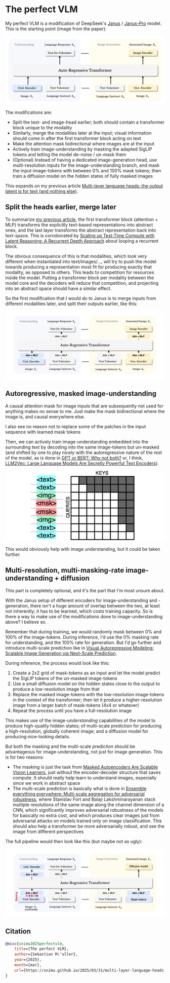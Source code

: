 # The perfect VLM

My perfect VLM is a modification of DeepSeek's [Janus](https://arxiv.org/abs/2410.13848v1) / [Janus-Pro](https://arxiv.org/abs/2501.17811) model. This is the starting point (image from the paper):

![Janus Architecture](images/JanusArchitecture.png)

The modifications are:

- Split the text- and image-head earlier; both should contain a transformer block unique to the modality
- Similarly, merge the modalities later at the input; visual information should come in after the first transformer block acting on text
- Make the attention mask bidirectional where images are at the input
- Actively train image-understanding by masking the adapted SigLIP tokens and letting the model de-noise / un-mask them
- (Optional) Instead of having a dedicated image-generation head, use multi-resolution inputs for the image-understanding branch, and mask the input-image-tokens with between 0% and 100% mask tokens; then train a diffusion model on the hidden states of fully masked images

This expands on my previous article [Multi-layer language heads: the output latent is for text (and nothing else)](https://snimu.github.io/2025/03/30/multi-layer-language-heads.html).

## Split the heads earlier, merge later

To summarize [my previous article](https://snimu.github.io/2025/03/30/multi-layer-language-heads.html), the first transformer block (attention + MLP) transforms the explicitly text-based representations into abstract ones, and the last layer transforms the abstract representation back into text-space. This is corroborated by [Scaling up Test-Time Compute with Latent Reasoning: A Recurrent Depth Approach](https://www.arxiv.org/abs/2502.05171) about looping a recurrent block.

The obvious consequence of this is that modalities, which look very different when instantiated into text/images/..., will try to push the model towards producing a representation most fit for producing exactly that modality, as opposed to others. This leads to competition for resources inside the model. Putting a transformer block per modality between the model core and the decoders will reduce that competition, and projecting into an abstract space should have a similar effect.

So the first modification that I would do to Janus is to merge inputs from different modalities later, and split their outputs earlier, like this:

![Janus Architecture with split and merge](images/abstract-space.png)

## Autoregressive, masked image-understanding

A causal attention mask for image inputs that are subsequently not used for anything makes no sense to me. Just make the mask bidirectional where the image is, and causal everywhere else.

I also see no reason not to replace some of the patches in the input sequence with learned mask tokens

Then, we can actively train image-understanding embedded into the surrounding text by decoding into the same image-tokens but un-masked (and shifted by one to play nicely with the autoregressive nature of the rest of the model, as is done in [GPT or BERT: Why not both?](https://arxiv.org/abs/2410.24159) or, I think, [LLM2Vec: Large Language Models Are Secretly Powerful Text Encoders](https://arxiv.org/abs/2404.05961)).

![Image understanding with bidirectional mask and mask tokens](images/bidirectional-image-attn-with-mask-tokens.png)

This would obviously help with image understanding, but it could be taken further.

## Multi-resolution, multi-masking-rate image-understanding + diffusion

This part is completely optional, and it's the part that I'm most unsure about.

With the Janus setup of different encoders for image-understanding and -generation, there isn't a huge amount of overlap between the two, at least not inherently; it has to be learned, which costs training capacity. So is there a way to make use of the modifications done to image-understanding above? I believe so.

Remember that during training, we would randomly mask between 0% and 100% of the image-tokens. During inference, I'd use the 0% masking rate for understanding, and the 100% rate for generation. But I'd go further and introduce multi-scale prediction like in [Visual Autoregressive Modeling: Scalable Image Generation via Next-Scale Prediction](https://arxiv.org/abs/2404.02905).

During inference, the process would look like this:

1. Create a 2x2 grid of mask-tokens as an input and let the model predict the SigLIP tokens of the un-masked image-tokens
2. Use a small diffusion model on the hidden states close to the output to produce a low-resolution image from that
3. Replace the masked image-tokens with the low-resolution image-tokens in the context of the transformer; then let it produce a higher-resolution image from a larger batch of mask-tokens (4x4 or whatever)
4. Repeat the process until you have a full-resolution image

This makes use of the image-*understanding* capabilities of the model to produce high-quality hidden states; of multi-scale prediction for producing a high-resolution, globally coherent image; and a diffusion model for producing nice-looking details.

But both the masking and the multi-scale prediction should be advantageous for image-understanding, not just for image generation. This is for two reasons:

- The masking is just the task from [Masked Autoencoders Are Scalable Vision Learners](https://arxiv.org/abs/2111.06377), just without the encoder-decoder structure that saves compute. It should really help learn to understand images, especially since we work in abstract space
- The multi-scale prediction is basically what is done in [Ensemble everything everywhere: Multi-scale aggregation for adversarial robustness](https://arxiv.org/abs/2408.05446), where Stanislav Fort and Balaji Lakshminarayanan stack multiple resolutions of the same image along the channel dimension of a CNN, which significantly improves adversarial robustness of the models for basically no extra cost, and which produces clear images just from adversarial attacks on models trained only on image classification. This should also help a transformer be more adversarially robust, and see the image from different perspectives

The full pipeline would then look like this (but maybe not as ugly):

![Full pipeline](images/full-pipeline.png)

## Citation

```bibtex
@misc{snimu2025perfectvlm,
    title={The perfect VLM},
    author={Sebastian M\"uller},
    year={2025},
    month={mar},
    url={https://snimu.github.io/2025/03/31/multi-layer-language-heads.html}
}
```
